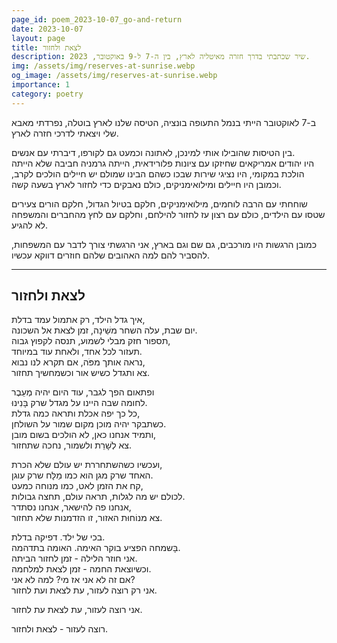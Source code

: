 ```yaml
---
page_id: poem_2023-10-07_go-and-return
date: 2023-10-07
layout: page
title: לצאת ולחזור
description: שיר שכתבתי בדרך חזרה מאיטליה לארץ, בין ה-7 ל-9 באוקטובר, 2023.
img: /assets/img/reserves-at-sunrise.webp
og_image: /assets/img/reserves-at-sunrise.webp
importance: 1
category: poetry
---
```


ב-7 לאוקטובר הייתי בנמל התעופה בונציה, הטיסה שלנו לארץ בוטלה, נפרדתי מאבא שלי ויצאתי לדרכי חזרה לארץ.

בין הטיסות שהובילו אותי למינכן, לאתונה וכמעט גם לקורפו, דיברתי עם אנשים.  
היו יהודים אמריקאים שחיזקו עם ציונות פלורידאית, הייתה גרמניה חביבה שלא הייתה הולכת במקומי, היו נציגי שירות שבכו כשהם הבינו שמולם יש חיילים הולכים לקרב, וכמובן היו חיילים ומילואימניקים, כולם נאבקים כדי לחזור לארץ בשעה קשה.

שוחחתי עם הרבה לוחמים, מילואימניקים, חלקם בטיול הגדול, חלקם הורים צעירים שטסו עם הילדים, כולם עם רצון עז לחזור להילחם, וחלקם עם לחץ מהחברים והמשפחה לא להגיע.

כמובן הרגשות היו מורכבים, גם שם וגם בארץ, אני הרגשתי צורך לדבר עם המשפחות, להסביר להם למה האהובים שלהם חוזרים דווקא עכשיו.

---

## לצאת ולחזור

איך גדל הילד, רק אתמול עמד בדלת,  
יום שבת, עלה השחר משֵׁינָה, זמן לצאת אל השכונה.  
תספור חזק מבלי לשמוע, תנסה לקפוץ גבוה,  
תעזור לכל אחד, ולאחת עוד במיוחד.  
נראה אותך מפֹּה, אם תקרא לנו נבוא,  
צא ותגדל כשיש אור וכשמחשיך תחזור.

ופתאום הפך לגבר, עוד היום יהיה מְעֵבֶר  
לחומה שבה היינו על מגדל שרק בָּנִינוּ.  
כל כך יפה אכלת ותראה כמה גדלת,  
כשתבקר יהיה מוכן מקום שמור על השולחן.  
ותמיד אנחנו כאן, לא הולכים בשום מובן,  
צא לְשָׁרֵת ולשמור, נחכה שתחזור.

ועכשיו כשהשתחררת יש עולם שלא הכרת,  
האחד שרק מגן הוא כמו מַלָּח שרק עוגן.  
קח את הזמן לאט, כמו מנוחה כמעט,  
לכולם יש מה לגלות, תראה עולם, תחצה גבולות.  
אנחנו פה להישאר, אנחנו נסתדר,  
צא מנוֹחוּת האזור, זו הזדמנות שלא תחזור.

בכי של ילד. דפיקה בדלת.  
בָּשמחה הפציע בוקר האימה. האומה בתדהמה.  
אני חוזר הלילה - זמן לחזור הביתה.  
וכשיוצאת החמה - זמן לצאת למלחמה.  
אם זה לא אני אז מי? למה לא אני?  
אני רק רוצה לעזור, עת לצאת ועת לחזור.

אני רוצה לעזור, עת לצאת עת לחזור.

רוצה לעזור - לצאת ולחזור.
